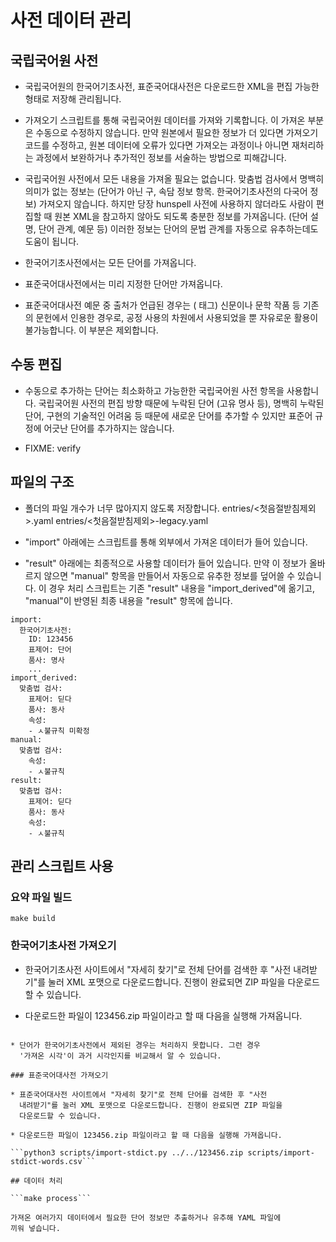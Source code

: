 # 사전 데이터 관리

## 국립국어원 사전

- 국립국어원의 한국어기초사전, 표준국어대사전은 다운로드한 XML을 편집 가능한
  형태로 저장해 관리됩니다.

- 가져오기 스크립트를 통해 국립국어원 데이터를 가져와 기록합니다. 이 가져온
  부분은 수동으로 수정하지 않습니다. 만약 원본에서 필요한 정보가 더 있다면
  가져오기 코드를 수정하고, 원본 데이터에 오류가 있다면 가져오는 과정이나
  아니면 재처리하는 과정에서 보완하거나 추가적인 정보를 서술하는 방법으로
  피해갑니다.

- 국립국어원 사전에서 모든 내용을 가져올 필요는 없습니다. 맞춤법 검사에서
  명백히 의미가 없는 정보는 (단어가 아닌 구, 속담 정보 항목. 한국어기초사전의
  다국어 정보) 가져오지 않습니다. 하지만 당장 hunspell 사전에 사용하지
  않더라도 사람이 편집할 때 원본 XML을 참고하지 않아도 되도록 충분한 정보를
  가져옵니다. (단어 설명, 단어 관계, 예문 등) 이러한 정보는 단어의 문법 관계를
  자동으로 유추하는데도 도움이 됩니다.

- 한국어기초사전에서는 모든 단어를 가져옵니다.

- 표준국어대사전에서는 미리 지정한 단어만 가져옵니다.

- 표준국어대사전 예문 중 출처가 언급된 경우는 (<source> 태그) 신문이나 문학
  작품 등 기존의 문헌에서 인용한 경우로, 공정 사용의 차원에서 사용되었을 뿐
  자유로운 활용이 불가능합니다. 이 부분은 제외합니다.

## 수동 편집

- 수동으로 추가하는 단어는 최소화하고 가능한한 국립국어원 사전 항목을
  사용합니다. 국립국어원 사전의 편집 방향 때문에 누락된 단어 (고유 명사 등),
  명백히 누락된 단어, 구현의 기술적인 어려움 등 때문에 새로운 단어를 추가할 수
  있지만 표준어 규정에 어긋난 단어를 추가하지는 않습니다.

- FIXME: verify

## 파일의 구조

- 폴더의 파일 개수가 너무 많아지지 않도록 저장합니다.
  entries/<첫음절받침제외>.yaml entries/<첫음절받침제외>-legacy.yaml

- "import" 아래에는 스크립트를 통해 외부에서 가져온 데이터가 들어 있습니다.

- "result" 아래에는 최종적으로 사용할 데이터가 들어 있습니다. 만약 이 정보가
  올바르지 않으면 "manual" 항목을 만들어서 자동으로 유추한 정보를 덮어쓸 수
  있습니다. 이 경우 처리 스크립트는 기존 "result" 내용을 "import_derived"에
  옮기고, "manual"이 반영된 최종 내용을 "result" 항목에 씁니다.

```
import:
  한국어기초사전:
    ID: 123456
    표제어: 단어
    품사: 명사
    ...
import_derived:
  맞춤법 검사:
    표제어: 딛다
    품사: 동사
    속성:
    - ㅅ불규칙 미확정
manual:
  맞춤법 검사:
    속성:
    - ㅅ불규칙
result:
  맞춤법 검사:
    표제어: 딛다
    품사: 동사
    속성:
    - ㅅ불규칙
```

## 관리 스크립트 사용

### 요약 파일 빌드

```make build```

### 한국어기초사전 가져오기

 * 한국어기초사전 사이트에서 "자세히 찾기"로 전체 단어를 검색한 후 "사전
   내려받기"를 눌러 XML 포맷으로 다운로드합니다. 진행이 완료되면 ZIP 파일을
   다운로드할 수 있습니다.

 * 다운로드한 파일이 123456.zip 파일이라고 할 때 다음을 실행해 가져옵니다.

 ```python3 scripts/import-krdict.py ../../123456.zip'

 * 단어가 한국어기초사전에서 제외된 경우는 처리하지 못합니다. 그런 경우
   '가져온 시각'이 과거 시각인지를 비교해서 알 수 있습니다.

### 표준국어대사전 가져오기

 * 표준국어대사전 사이트에서 "자세히 찾기"로 전체 단어를 검색한 후 "사전
   내려받기"를 눌러 XML 포맷으로 다운로드합니다. 진행이 완료되면 ZIP 파일을
   다운로드할 수 있습니다.

 * 다운로드한 파일이 123456.zip 파일이라고 할 때 다음을 실행해 가져옵니다.

 ```python3 scripts/import-stdict.py ../../123456.zip scripts/import-stdict-words.csv```

## 데이터 처리

```make process```

가져온 여러가지 데이터에서 필요한 단어 정보만 추출하거나 유추해 YAML 파일에
끼워 넣습니다.
